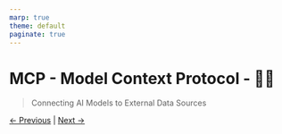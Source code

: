 ```yaml
---
marp: true
theme: default
paginate: true
---
```

# MCP - Model Context Protocol - 🧩📡
> Connecting AI Models to External Data Sources

[← Previous](../../400-FUNCTION-CALLING/005-demos.md) | [Next →](001-what-is-mcp.md)

